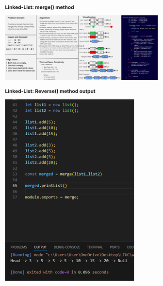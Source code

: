 ### Linked-List: merge() method

![Remove-Middle-Value](../docs/mergeBoard.jpg)

### Linked-List: Reverse() method output

![Remove-Middle-Value](../docs/mergeOutput.png)
